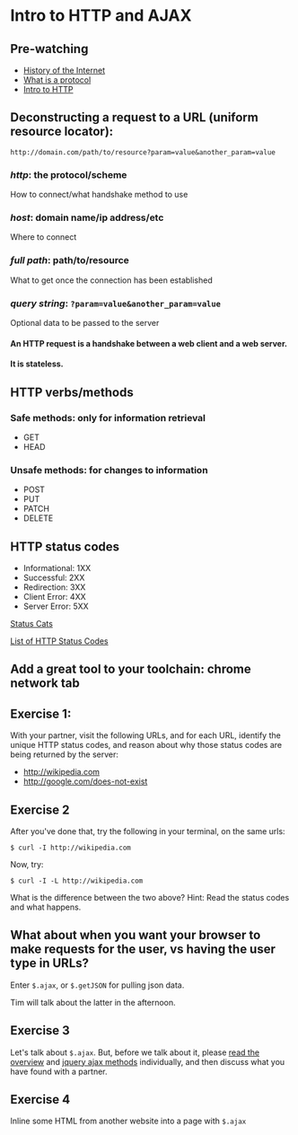 # Intro to HTTP and AJAX

## Pre-watching

* [History of the Internet](https://www.youtube.com/watch?v=9hIQjrMHTv4)
* [What is a protocol](https://www.youtube.com/watch?v=VlKks__ZhI0)
* [Intro to HTTP](https://www.youtube.com/watch?v=AMf7IX1vu9U)

## Deconstructing a request to a URL (uniform resource locator):

```
http://domain.com/path/to/resource?param=value&another_param=value
```

### _http_: the protocol/scheme
How to connect/what handshake method to use
### _host_: domain name/ip address/etc
Where to connect
### _full path_: path/to/resource
What to get once the connection has been established
### _query string_: `?param=value&another_param=value`
Optional data to be passed to the server

#### An HTTP request is a handshake between a web client and a web server.
#### It is stateless.

## HTTP verbs/methods

### Safe methods: only for information retrieval

* GET
* HEAD

### Unsafe methods: for changes to information

* POST
* PUT
* PATCH
* DELETE

## HTTP status codes

* Informational: 1XX
* Successful: 2XX
* Redirection: 3XX
* Client Error: 4XX
* Server Error: 5XX

[Status Cats](https://www.flickr.com/photos/girliemac/sets/72157628409467125)

[List of HTTP Status Codes](https://developer.mozilla.org/en-US/docs/Web/HTTP/Response_codes)

## Add a great tool to your toolchain: chrome network tab

## Exercise 1:

With your partner, visit the following URLs, and for each URL, identify the unique HTTP status codes, and reason about why those status codes are being returned by the server:

* http://wikipedia.com
* http://google.com/does-not-exist

## Exercise 2

After you've done that, try the following in your terminal, on the same urls:

```
$ curl -I http://wikipedia.com
```

Now, try:

```
$ curl -I -L http://wikipedia.com
```

What is the difference between the two above?
Hint: Read the status codes and what happens.

## What about when you want your browser to make requests for the user, vs having the user type in URLs?

Enter `$.ajax`, or `$.getJSON` for pulling json data. 

Tim will talk about the latter in the afternoon.

## Exercise 3

Let's talk about `$.ajax`. But, before we talk about it, please [read the overview](http://learn.jquery.com/ajax/) and [jquery ajax methods](http://learn.jquery.com/ajax/jquery-ajax-methods/) individually, and then discuss what you have found with a partner.

## Exercise 4

Inline some HTML from another website into a page with `$.ajax`